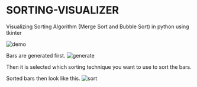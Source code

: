 # SORTING-VISUALIZER
Visualizing Sorting Algorithm (Merge Sort and Bubble Sort) in python using tkinter


![demo](https://user-images.githubusercontent.com/63665257/127690279-36fdaed5-5f45-4491-a4d1-1b61fa30bbf9.PNG)

Bars are generated first.
![generate](https://user-images.githubusercontent.com/63665257/127690300-f4a318cd-b738-4572-990f-e818c36ea5c5.PNG)


Then it is selected which sorting technique you want to use to sort the bars.

Sorted bars then look like this.
![sort](https://user-images.githubusercontent.com/63665257/127690310-5fe9fc7a-3ac1-4d18-be11-6d1e8288e302.PNG)

